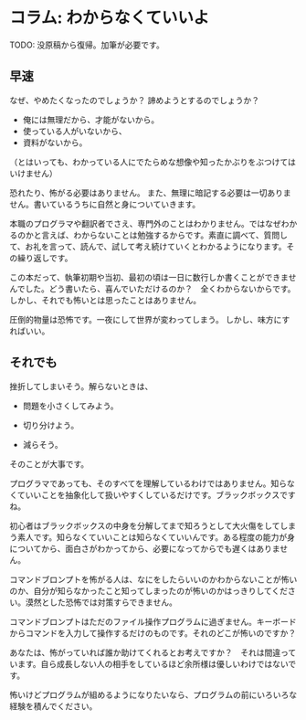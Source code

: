 # コラム: わからなくていいよ

TODO: 没原稿から復帰。加筆が必要です。

## 早速
なぜ、やめたくなったのでしょうか？  諦めようとするのでしょうか？

 * 俺には無理だから、才能がないから。
 * 使っている人がいないから、
 * 資料がないから。

（とはいっても、わかっている人にでたらめな想像や知ったかぶりをぶつけてはいけません）

恐れたり、怖がる必要はありません。
また、無理に暗記する必要は一切ありません。書いているうちに自然と身についていきます。

本職のプログラマや翻訳者でさえ、専門外のことはわかりません。ではなぜわかるのかと言えば、わからないことは勉強するからです。素直に調べて、質問して、お礼を言って、読んで、試して考え続けていくとわかるようになります。その繰り返しです。 

この本だって、執筆初期や当初、最初の頃は一日に数行しか書くことができませんでした。どう書いたら、喜んでいただけるのか？　全くわからないからです。しかし、それでも怖いとは思ったことはありません。

圧倒的物量は恐怖です。一夜にして世界が変わってしまう。
しかし、味方にすればいい。


## それでも

挫折してしまいそう。解らないときは、

* 問題を小さくしてみよう。

* 切り分けよう。

* 減らそう。

そのことが大事です。

プログラマであっても、そのすべてを理解しているわけではありません。知らなくていいことを抽象化して扱いやすくしているだけです。ブラックボックスですね。

初心者はブラックボックスの中身を分解してまで知ろうとして大火傷をしてしまう素人です。知らなくていいことは知らなくていいんです。ある程度の能力が身についてから、面白さがわかってから、必要になってからでも遅くはありません。

コマンドブロンプトを怖がる人は、なにをしたらいいのかわからないことが怖いのか、自分が知らなかったこと知ってしまったのが怖いのかはっきりしてください。漠然とした恐怖では対策すらできません。

コマンドブロンプトはただのファイル操作プログラムに過ぎません。キーボードからコマンドを入力して操作するだけのものです。それのどこが怖いのですか？

あなたは、怖がっていれば誰か助けてくれるとお考えですか？　それは間違っています。自ら成長しない人の相手をしているほど余所様は優しいわけではないです。

怖いけどプログラムが組めるようになりたいなら、プログラムの前にいろいろな経験を積んでください。
